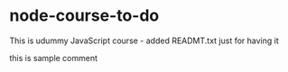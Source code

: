 # node-course-to-do
This is udummy JavaScript course - added READMT.txt just for having it

this is sample comment


